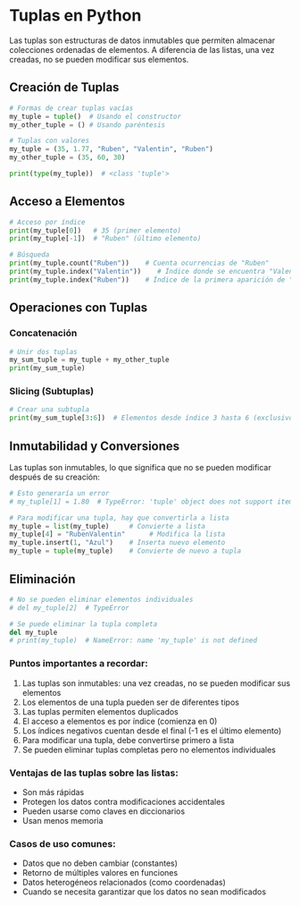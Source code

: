 # Tuplas en Python

Las tuplas son estructuras de datos inmutables que permiten almacenar colecciones ordenadas de elementos. A diferencia de las listas, una vez creadas, no se pueden modificar sus elementos.

## Creación de Tuplas

```python
# Formas de crear tuplas vacías
my_tuple = tuple()  # Usando el constructor
my_other_tuple = () # Usando paréntesis

# Tuplas con valores
my_tuple = (35, 1.77, "Ruben", "Valentin", "Ruben")
my_other_tuple = (35, 60, 30)

print(type(my_tuple))  # <class 'tuple'>
```

## Acceso a Elementos

```python
# Acceso por índice
print(my_tuple[0])   # 35 (primer elemento)
print(my_tuple[-1])  # "Ruben" (último elemento)

# Búsqueda
print(my_tuple.count("Ruben"))    # Cuenta ocurrencias de "Ruben"
print(my_tuple.index("Valentin"))    # Índice donde se encuentra "Valentin"
print(my_tuple.index("Ruben"))    # Índice de la primera aparición de "Ruben"
```

## Operaciones con Tuplas

### Concatenación
```python
# Unir dos tuplas
my_sum_tuple = my_tuple + my_other_tuple
print(my_sum_tuple)
```

### Slicing (Subtuplas)
```python
# Crear una subtupla
print(my_sum_tuple[3:6])  # Elementos desde índice 3 hasta 6 (exclusivo)
```

## Inmutabilidad y Conversiones

Las tuplas son inmutables, lo que significa que no se pueden modificar después de su creación:

```python
# Esto generaría un error
# my_tuple[1] = 1.80  # TypeError: 'tuple' object does not support item assignment

# Para modificar una tupla, hay que convertirla a lista
my_tuple = list(my_tuple)     # Convierte a lista
my_tuple[4] = "RubenValentin"      # Modifica la lista
my_tuple.insert(1, "Azul")    # Inserta nuevo elemento
my_tuple = tuple(my_tuple)    # Convierte de nuevo a tupla
```

## Eliminación

```python
# No se pueden eliminar elementos individuales
# del my_tuple[2]  # TypeError

# Se puede eliminar la tupla completa
del my_tuple
# print(my_tuple)  # NameError: name 'my_tuple' is not defined
```

### Puntos importantes a recordar:

1. Las tuplas son inmutables: una vez creadas, no se pueden modificar sus elementos
2. Los elementos de una tupla pueden ser de diferentes tipos
3. Las tuplas permiten elementos duplicados
4. El acceso a elementos es por índice (comienza en 0)
5. Los índices negativos cuentan desde el final (-1 es el último elemento)
6. Para modificar una tupla, debe convertirse primero a lista
7. Se pueden eliminar tuplas completas pero no elementos individuales

### Ventajas de las tuplas sobre las listas:
- Son más rápidas
- Protegen los datos contra modificaciones accidentales
- Pueden usarse como claves en diccionarios
- Usan menos memoria

### Casos de uso comunes:
- Datos que no deben cambiar (constantes)
- Retorno de múltiples valores en funciones
- Datos heterogéneos relacionados (como coordenadas)
- Cuando se necesita garantizar que los datos no sean modificados